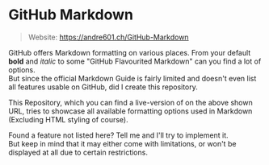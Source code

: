 # GitHub Markdown
> Website: https://andre601.ch/GitHub-Markdown

GitHub offers Markdown formatting on various places. From your default **bold** and *italic* to some "GitHub Flavourited Markdown" can you find a lot of options.  
But since the official Markdown Guide is fairly limited and doesn't even list all features usable on GitHub, did I create this repository.

This Repository, which you can find a live-version of on the above shown URL, tries to showcase all available formatting options used in Markdown (Excluding HTML styling of course).

Found a feature not listed here? Tell me and I'll try to implement it.  
But keep in mind that it may either come with limitations, or won't be displayed at all due to certain restrictions.
